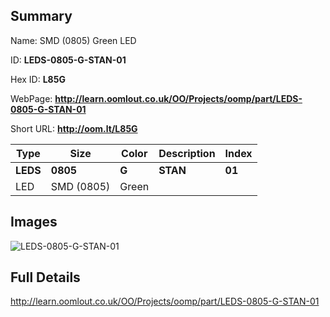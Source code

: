 

## Summary
 
Name: SMD (0805) Green LED

ID: __LEDS-0805-G-STAN-01__

Hex ID: __L85G__

WebPage: __http://learn.oomlout.co.uk/OO/Projects/oomp/part/LEDS-0805-G-STAN-01__

Short URL: __http://oom.lt/L85G__


| Type   | Size   | Color   | Description   | Index   |    
| ----- | ------   | ------   | -----   | ----   |    
| __LEDS__   					| __0805__   					| __G__    						| __STAN__    					| __01__ |    
| LED		| SMD (0805)	| Green		| 	| 	|

## Images
![LEDS-0805-G-STAN-01](http://oomlout.com/oomp-gen/parts/LEDS-0805-G-STAN-01/LEDS-0805-G-STAN-01_420.jpg)

## Full Details

 http://learn.oomlout.co.uk/OO/Projects/oomp/part/LEDS-0805-G-STAN-01

